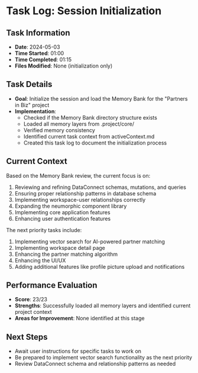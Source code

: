 # Task Log: Session Initialization

## Task Information
- **Date**: 2024-05-03
- **Time Started**: 01:00
- **Time Completed**: 01:15
- **Files Modified**: None (initialization only)

## Task Details
- **Goal**: Initialize the session and load the Memory Bank for the "Partners in Biz" project
- **Implementation**: 
  - Checked if the Memory Bank directory structure exists
  - Loaded all memory layers from .project/core/
  - Verified memory consistency
  - Identified current task context from activeContext.md
  - Created this task log to document the initialization process

## Current Context
Based on the Memory Bank review, the current focus is on:
1. Reviewing and refining DataConnect schemas, mutations, and queries
2. Ensuring proper relationship patterns in database schema
3. Implementing workspace-user relationships correctly
4. Expanding the neumorphic component library
5. Implementing core application features
6. Enhancing user authentication features

The next priority tasks include:
1. Implementing vector search for AI-powered partner matching
2. Implementing workspace detail page
3. Enhancing the partner matching algorithm
4. Enhancing the UI/UX
5. Adding additional features like profile picture upload and notifications

## Performance Evaluation
- **Score**: 23/23
- **Strengths**: Successfully loaded all memory layers and identified current project context
- **Areas for Improvement**: None identified at this stage

## Next Steps
- Await user instructions for specific tasks to work on
- Be prepared to implement vector search functionality as the next priority
- Review DataConnect schema and relationship patterns as needed
